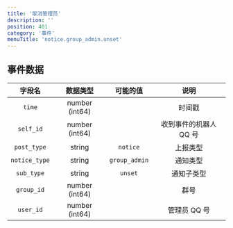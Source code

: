 ```yaml
---
title: '取消管理员'
description: ''
position: 401
category: '事件'
menuTitle: 'notice.group_admin.unset'
---
```


## 事件数据

| 字段名 | 数据类型 | 可能的值 | 说明 |
| :---: | :---: | :---: | :---: |
| `time` | number (int64) | | 时间戳 |
| `self_id` | number (int64) | | 收到事件的机器人 QQ 号 |
| `post_type` | string | `notice` | 上报类型 |
| `notice_type` | string | `group_admin` | 通知类型 |
| `sub_type` | string | `unset` | 通知子类型 |
| `group_id` | number (int64) | | 群号 |
| `user_id` | number (int64) | | 管理员 QQ 号 |
